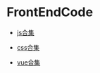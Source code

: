 # FrontEndCode

- [js合集](./front-end-code/js)
  
- [css合集](./front-end-code/css)
  
- [vue合集](./front-end-code/vue)
